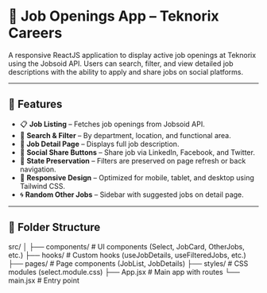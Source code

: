 # 💼 Job Openings App – Teknorix Careers

A responsive ReactJS application to display active job openings at Teknorix using the Jobsoid API. Users can search, filter, and view detailed job descriptions with the ability to apply and share jobs on social platforms.

---

## 🚀 Features

- 📋 **Job Listing** – Fetches job openings from Jobsoid API.
- 🔎 **Search & Filter** – By department, location, and functional area.
- 📄 **Job Detail Page** – Displays full job description.
- 🔗 **Social Share Buttons** – Share job via LinkedIn, Facebook, and Twitter.
- 🔁 **State Preservation** – Filters are preserved on page refresh or back navigation.
- 📱 **Responsive Design** – Optimized for mobile, tablet, and desktop using Tailwind CSS.
- 🌀 **Random Other Jobs** – Sidebar with suggested jobs on detail page.

---

## 📂 Folder Structure

src/
│
├── components/ # UI components (Select, JobCard, OtherJobs, etc.)
├── hooks/ # Custom hooks (useJobDetails, useFilteredJobs, etc.)
├── pages/ # Page components (JobList, JobDetails)
├── styles/ # CSS modules (select.module.css)
├── App.jsx # Main app with routes
└── main.jsx # Entry point
